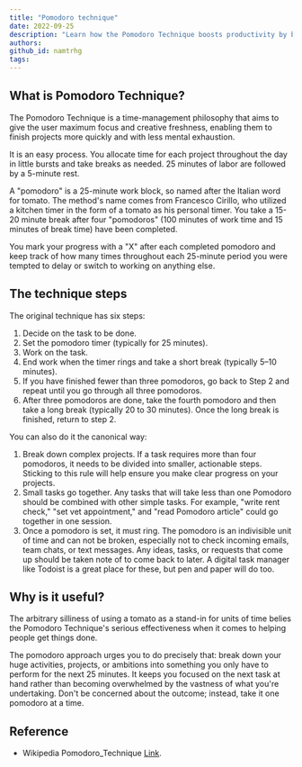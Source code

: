 ```yaml
---
title: "Pomodoro technique"
date: 2022-09-25
description: "Learn how the Pomodoro Technique boosts productivity by breaking work into focused 25-minute intervals with short breaks, helping you manage time and reduce mental fatigue effectively."
authors:
github_id: namtrhg
tags:
---
```


## What is Pomodoro Technique?

The Pomodoro Technique is a time-management philosophy that aims to give the user maximum focus and creative freshness, enabling them to finish projects more quickly and with less mental exhaustion.

It is an easy process. You allocate time for each project throughout the day in little bursts and take breaks as needed. 25 minutes of labor are followed by a 5-minute rest.

A "pomodoro" is a 25-minute work block, so named after the Italian word for tomato. The method's name comes from Francesco Cirillo, who utilized a kitchen timer in the form of a tomato as his personal timer. You take a 15-20 minute break after four "pomodoros" (100 minutes of work time and 15 minutes of break time) have been completed.

You mark your progress with a "X" after each completed pomodoro and keep track of how many times throughout each 25-minute period you were tempted to delay or switch to working on anything else.

## The technique steps

The original technique has six steps:

1. Decide on the task to be done.
2. Set the pomodoro timer (typically for 25 minutes).
3. Work on the task.
4. End work when the timer rings and take a short break (typically 5–10 minutes).
5. If you have finished fewer than three pomodoros, go back to Step 2 and repeat until you go through all three pomodoros.
6. After three pomodoros are done, take the fourth pomodoro and then take a long break (typically 20 to 30 minutes). Once the long break is finished, return to step 2.

You can also do it the canonical way:

1. Break down complex projects. If a task requires more than four pomodoros, it needs to be divided into smaller, actionable steps. Sticking to this rule will help ensure you make clear progress on your projects.
2. Small tasks go together. Any tasks that will take less than one Pomodoro should be combined with other simple tasks. For example, "write rent check," "set vet appointment," and "read Pomodoro article" could go together in one session.
3. Once a pomodoro is set, it must ring. The pomodoro is an indivisible unit of time and can not be broken, especially not to check incoming emails, team chats, or text messages. Any ideas, tasks, or requests that come up should be taken note of to come back to later. A digital task manager like Todoist is a great place for these, but pen and paper will do too.

## Why is it useful?

The arbitrary silliness of using a tomato as a stand-in for units of time belies the Pomodoro Technique's serious effectiveness when it comes to helping people get things done.

The pomodoro approach urges you to do precisely that: break down your huge activities, projects, or ambitions into something you only have to perform for the next 25 minutes. It keeps you focused on the next task at hand rather than becoming overwhelmed by the vastness of what you're undertaking. Don't be concerned about the outcome; instead, take it one pomodoro at a time.

## Reference

- Wikipedia Pomodoro_Technique [Link](https://en.wikipedia.org/wiki/Pomodoro_Technique).
